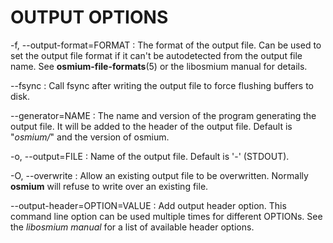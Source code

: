 
# OUTPUT OPTIONS

-f, \--output-format=FORMAT
:   The format of the output file. Can be used to set the output file format
    if it can't be autodetected from the output file name.
    See **osmium-file-formats**(5) or the libosmium manual for details.

\--fsync
:   Call fsync after writing the output file to force flushing buffers to disk.

\--generator=NAME
:   The name and version of the program generating the output file. It will be
    added to the header of the output file. Default is "*osmium/*" and the
    version of osmium.

-o, \--output=FILE
:   Name of the output file. Default is '-' (STDOUT).

-O, \--overwrite
:   Allow an existing output file to be overwritten. Normally **osmium** will
    refuse to write over an existing file.

\--output-header=OPTION=VALUE
:   Add output header option. This command line option can be used multiple
    times for different OPTIONs. See the *libosmium manual* for a list of
    available header options.
